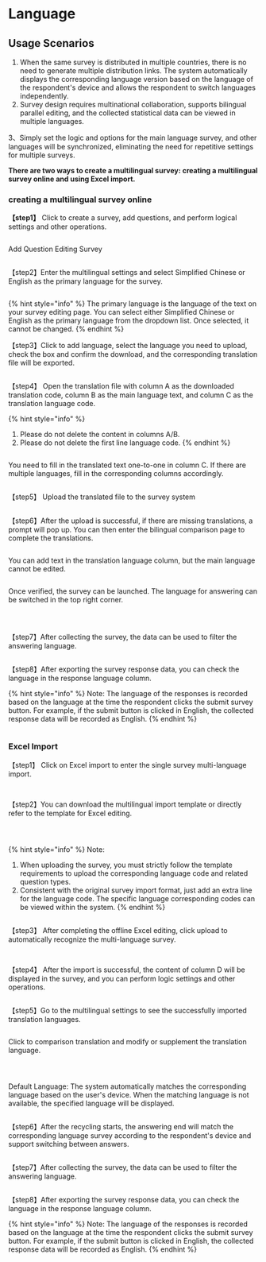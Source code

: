 # Language

## Usage Scenarios

1. When the same survey is distributed in multiple countries, there is no need to generate multiple distribution links. The system automatically displays the corresponding language version based on the language of the respondent's device and allows the respondent to switch languages independently.
2. Survey design requires multinational collaboration, supports bilingual parallel editing, and the collected statistical data can be viewed in multiple languages.

3、Simply set the logic and options for the main language survey, and other languages will be synchronized, eliminating the need for repetitive settings for multiple surveys.

**There are two ways to create a multilingual survey: creating a multilingual survey online and using Excel import.**

### **creating a multilingual survey online**

**【step1】** Click to create a survey, add questions, and perform logical settings and other operations.

<figure><img src="../../../.gitbook/assets/image.png" alt=""><figcaption></figcaption></figure>

Add Question Editing Survey

<figure><img src="../../../.gitbook/assets/image (3).png" alt=""><figcaption></figcaption></figure>

【step2】Enter the multilingual settings and select Simplified Chinese or English as the primary language for the survey.

<figure><img src="../../../.gitbook/assets/image (4).png" alt=""><figcaption></figcaption></figure>

{% hint style="info" %}
The primary language is the language of the text on your survey editing page. You can select either Simplified Chinese or English as the primary language from the dropdown list. Once selected, it cannot be changed.
{% endhint %}

【step3】Click to add  language, select the language you need to upload, check the box and confirm the download, and the corresponding translation file will be exported.

<figure><img src="../../../.gitbook/assets/image (6).png" alt=""><figcaption></figcaption></figure>

【step4】 Open the translation file with column A as the downloaded translation code, column B as the main language text, and column C as the translation language code.

{% hint style="info" %}
1. Please do not delete the content in columns A/B.
2. Please do not delete the first line language code.
{% endhint %}

<figure><img src="../../../.gitbook/assets/image (7).png" alt=""><figcaption></figcaption></figure>

You need to fill in the translated text one-to-one in column C. If there are multiple languages, fill in the corresponding columns accordingly.

<figure><img src="../../../.gitbook/assets/image (8).png" alt=""><figcaption></figcaption></figure>

【step5】 Upload the translated file to the survey system

<figure><img src="../../../.gitbook/assets/image (9).png" alt=""><figcaption></figcaption></figure>

【step6】After the upload is successful, if there are missing translations, a prompt will pop up. You can then enter the bilingual comparison page to complete the translations.

<figure><img src="../../../.gitbook/assets/image (10).png" alt=""><figcaption></figcaption></figure>

You can add text in the translation language column, but the main language cannot be edited.

<figure><img src="../../../.gitbook/assets/image (11).png" alt=""><figcaption></figcaption></figure>

Once verified, the survey can be launched. The language for answering can be switched in the top right corner.

<figure><img src="../../../.gitbook/assets/image (12).png" alt=""><figcaption></figcaption></figure>

<figure><img src="../../../.gitbook/assets/image (13).png" alt=""><figcaption></figcaption></figure>

<figure><img src="../../../.gitbook/assets/image (15).png" alt=""><figcaption></figcaption></figure>



【step7】After collecting the survey, the data can be used to filter the answering language.

<figure><img src="../../../.gitbook/assets/image (16).png" alt=""><figcaption></figcaption></figure>

【step8】After exporting the survey response data, you can check the language in the response language column.

{% hint style="info" %}
Note: The language of the responses is recorded based on the language at the time the respondent clicks the submit survey button. For example, if the submit button is clicked in English, the collected response data will be recorded as English.
{% endhint %}

<figure><img src="../../../.gitbook/assets/image (17).png" alt=""><figcaption></figcaption></figure>

### Excel Import

【step1】 Click on Excel import to enter the single survey multi-language import.

<figure><img src="../../../.gitbook/assets/image (18).png" alt=""><figcaption></figcaption></figure>

<figure><img src="../../../.gitbook/assets/image (1030).png" alt=""><figcaption></figcaption></figure>

【step2】You can download the multilingual import template or directly refer to the template for Excel editing.

<figure><img src="../../../.gitbook/assets/image (1031).png" alt=""><figcaption></figcaption></figure>

<figure><img src="../../../.gitbook/assets/image (3) (1).png" alt=""><figcaption></figcaption></figure>

<figure><img src="../../../.gitbook/assets/image (1032).png" alt=""><figcaption></figcaption></figure>

{% hint style="info" %}
Note:

1. When uploading the survey, you must strictly follow the template requirements to upload the corresponding language code and related question types.
2. Consistent with the original survey import format, just add an extra line for the language code. The specific language corresponding codes can be viewed within the system.
{% endhint %}

<figure><img src="../../../.gitbook/assets/image (1033).png" alt=""><figcaption></figcaption></figure>

【step3】 After completing the offline Excel editing, click upload to automatically recognize the multi-language survey.

<figure><img src="../../../.gitbook/assets/image (1034).png" alt=""><figcaption></figcaption></figure>

<figure><img src="../../../.gitbook/assets/image (1035).png" alt=""><figcaption></figcaption></figure>

【step4】 After the import is successful, the content of column D will be displayed in the survey, and you can perform logic settings and other operations.

<figure><img src="../../../.gitbook/assets/image (1036).png" alt=""><figcaption></figcaption></figure>

【step5】Go to the multilingual settings to see the successfully imported translation languages.

<figure><img src="../../../.gitbook/assets/image (1037).png" alt=""><figcaption></figcaption></figure>

Click to comparison translation and modify or supplement the translation language.

<figure><img src="../../../.gitbook/assets/image (1038).png" alt=""><figcaption></figcaption></figure>

<figure><img src="../../../.gitbook/assets/image (1040).png" alt=""><figcaption></figcaption></figure>

<figure><img src="../../../.gitbook/assets/image (1041).png" alt=""><figcaption></figcaption></figure>

Default Language: The system automatically matches the corresponding language based on the user's device. When the matching language is not available, the specified language will be displayed.

<figure><img src="../../../.gitbook/assets/image (1042).png" alt=""><figcaption></figcaption></figure>

【step6】After the recycling starts, the answering end will match the corresponding language survey according to the respondent's device and support switching between answers.

<figure><img src="../../../.gitbook/assets/image (1043).png" alt=""><figcaption></figcaption></figure>

【step7】After collecting the survey, the data can be used to filter the answering language.

<figure><img src="../../../.gitbook/assets/image (16).png" alt=""><figcaption></figcaption></figure>

【step8】After exporting the survey response data, you can check the language in the response language column.

{% hint style="info" %}
Note: The language of the responses is recorded based on the language at the time the respondent clicks the submit survey button. For example, if the submit button is clicked in English, the collected response data will be recorded as English.
{% endhint %}

<figure><img src="../../../.gitbook/assets/image (17).png" alt=""><figcaption></figcaption></figure>
